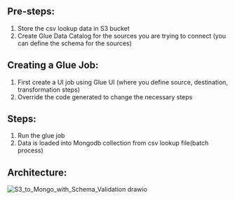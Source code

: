 ## Pre-steps:

1. Store the csv lookup data in S3 bucket
2. Create Glue Data Catalog for the sources you are trying to connect (you can define the schema for the sources)

## Creating a Glue Job:

1. First create a UI job using Glue UI (where you define source, destination, transformation steps)
2. Override the code generated to change the necessary steps

## Steps:

1. Run the glue job
2. Data is loaded into Mongodb collection from csv lookup file(batch process)

## Architecture:

![S3_to_Mongo_with_Schema_Validation drawio](https://user-images.githubusercontent.com/82138543/235254505-c9f996d7-3040-4a97-bf7b-7de7ec3d66a6.png)

